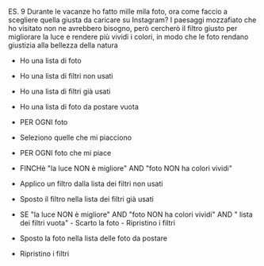 ES. 9
Durante le vacanze ho fatto mille mila foto, ora come faccio a scegliere quella
giusta da caricare su Instagram? I paesaggi mozzafiato che ho visitato non ne
avrebbero bisogno, però cercherò il filtro giusto per migliorare la luce e
rendere più vividi i colori, in modo che le foto rendano giustizia alla bellezza
della natura



- Ho una lista di foto
- Ho una lista di filtri non usati
- Ho una lista di filtri già usati
- Ho una lista di foto da postare vuota

- PER OGNI foto
 - Seleziono quelle che mi piacciono

- PER OGNI foto che mi piace
 - FINCHè "la luce NON è migliore" AND "foto NON ha colori vividi"
  - Applico un filtro dalla lista dei filtri non usati
  - Sposto il filtro nella lista dei filtri già usati
   - SE "la luce NON è migliore" AND "foto NON ha colori vividi" AND " lista dei filtri vuota"
    - Scarto la foto
    - Ripristino i filtri
  
  - Sposto la foto nella lista delle foto da postare
  - Ripristino i filtri